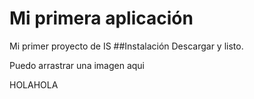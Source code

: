 # Mi primera aplicación
Mi primer proyecto de IS
##Instalación
Descargar y listo.

Puedo arrastrar una imagen aqui

HOLAHOLA

